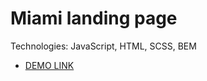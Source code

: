 # Miami landing page

Technologies: JavaScript, HTML, SCSS, BEM
- [DEMO LINK](https://basil-panasiuk.github.io/landing-miami/)
